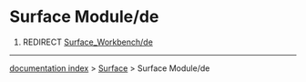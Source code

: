 # Surface Module/de
1.  REDIRECT [Surface\_Workbench/de](Surface_Workbench/de.md)

---
[documentation index](../README.md) > [Surface](Surface_Workbench.md) > Surface Module/de
